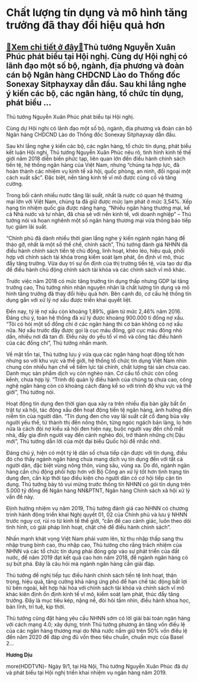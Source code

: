 Chất lượng tín dụng và mô hình tăng trưởng đã thay đổi hiệu quả hơn
===================================================================

[:gift:Xem chi tiết ở đây:gift:](https://hddtvn.com/chat-luong-tin-dung-va-mo-hinh-tang-truong-da-thay-doi-hieu-qua-hon/)Thủ tướng Nguyễn Xuân Phúc phát biểu tại Hội nghị. Cùng dự Hội nghị có lãnh đạo một số bộ, ngành, địa phương và đoàn cán bộ Ngân hàng CHDCND Lào do Thống đốc Sonexay Sitphayxay dẫn đầu. Sau khi lắng nghe ý kiến các bộ, các ngân hàng, tổ chức tín dụng, phát biểu …
-----------------------------------------------------------------------------------------------------------------------------------------------------------------------------------------------------------------------------------------------------------------------







 






 Thủ tướng Nguyễn Xuân Phúc phát biểu tại Hội nghị. 


Cùng dự Hội nghị có lãnh đạo một số bộ, ngành, địa phương và đoàn cán bộ Ngân hàng CHDCND Lào do Thống đốc Sonexay Sitphayxay dẫn đầu.


 Sau khi lắng nghe ý kiến các bộ, các ngân hàng, tổ chức tín dụng, phát biểu kết luận Hội nghị, Thủ tướng Nguyễn Xuân Phúc nêu rõ, tình hình kinh tế thế giới năm 2018 diễn biến phức tạp, liên quan lớn đến điều hành chính sách tiền tệ, hệ thống ngân hàng của Việt Nam, nhưng “chúng ta hợp lực, đã hoàn thành các nhiệm vụ kinh tế xã hội, quốc phòng, an ninh, đối ngoại một cách xuất sắc”. Đặc biệt, nền tảng kinh tế vĩ mô được củng cố và tăng cường. 


 Trong bối cảnh nhiều nước tăng lãi suất, nhất là nước có quan hệ thương mại lớn với Việt Nam, chúng ta đã giữ được mức lạm phát ở mức 3,54%. Xếp hạng tín nhiệm quốc gia được nâng hạng. “Nhiều ngân hàng thương mại, kể cả Nhà nước và tư nhân, đã chia sẻ với nền kinh tế, với doanh nghiệp” – Thủ tướng nói và hoan nghênh một số ngân hàng thương mại vừa thông báo tiếp tục giảm lãi suất.


 “Chính phủ đã dành nhiều thời gian lắng nghe ý kiến ngành ngân hàng để tháo gỡ, nhất là một số thể chế, chính sách”, Thủ tướng đánh giá NHNN đã điều hành chính sách tiền tệ chủ động, linh hoạt, khéo léo, hiệu quả, phối hợp với chính sách tài khóa trong kiểm soát lạm phát, ổn định vĩ mô, thúc đẩy tăng trưởng. Vừa duy trì sự ổn định của thị trường tiền tệ, vừa tạo dư địa để điều hành chủ động chính sách tài khóa và các chính sách vĩ mô khác. 


 Trước việc năm 2018 có mức tăng trưởng tín dụng thấp nhưng GDP lại tăng trưởng cao, Thủ tướng nhìn nhận nguyên nhân là chất lượng tín dụng và mô hình tăng trưởng đã thay đổi hiệu quả hơn. Bên cạnh đó, cơ cấu hệ thống tín dụng gắn với xử lý nợ xấu được triển khai quyết liệt. 


 Đến nay, tỷ lệ nợ xấu còn khoảng 1,89%, giảm từ mức 2,46% năm 2016. Đáng chú ý, toàn hệ thống đã xử lý được khoảng 900.000 tỉ đồng nợ xấu. “Tôi có hỏi một số đồng chí ở các ngân hàng thì cơ bản không có nợ xấu nữa. Nợ xấu trước đây được gọi là cục máu đông, giờ cục máu đông nhỏ dần, nhiều nơi đã tan đi. Điều này do yếu tố vĩ mô và công tác điều hành của các đồng chí”, Thủ tướng nhấn manh. 


 Về mặt tồn tại, Thủ tướng lưu ý vừa qua các ngân hàng hoạt động tốt hơn nhưng so với khu vực và thế giới, hệ thống tổ chức tín dụng Việt Nam nhìn chung còn nhiều hạn chế về tiềm lực tài chính, chất lượng tài sản chưa cao. Danh mục sản phẩm dịch vụ còn nghèo nàn. Cơ cấu tổ chức còn cồng kềnh, chưa hợp lý. “Trình độ quản lý điều hành của chúng ta chưa cao, công nghệ ngân hàng còn có khoảng cách đáng kể so với trình độ khu vực và thế giới”, Thủ tướng nói. 


 Hoạt động tín dụng đen thời gian qua xảy ra trên nhiều địa bàn gây bất ổn trật tự xã hội, tác động xấu đến hoạt động tiền tệ ngân hàng, ảnh hưởng đến niềm tin của người dân. “Tín dụng đen cho vay lãi suất cắt cổ đang bủa vây người yếu thế, từ thành thị đến nông thôn, từng ngóc ngách bản làng, lo hơn nữa là cách đòi nợ kiểu xã hội đen hiện nay, buộc người vay đến chỗ mất nhà, đẩy gia đình người vay đến cảnh nghèo đói, trở thành những chị Dậu mới”, Thủ tướng dẫn lời của một đại biểu Quốc hội để nhắc nhở. 


 Đáng chú ý, hiện có một tỷ lệ dân số chưa tiếp cận được với tín dụng, điều đó cho thấy ngành ngân hàng chưa mang dịch vụ tín dụng đến với tất cả người dân, đặc biệt vùng nông thôn, vùng sâu, vùng xa. Do đó, ngành ngân hàng cần chủ động phối hợp hơn với Bộ Công an xử lý tốt hơn tình trạng tín dụng đen, cần kịp thời tạo điều kiện cho người dân có cơ hội tiếp cận tín dụng. Thủ tướng bày tỏ vui mừng trước thông tin NHNN có gói tín dụng trên 5.000 tỷ đồng để Ngân hàng NN&PTNT, Ngân hàng Chính sách xã hội xử lý vấn đề này. 


 Định hướng nhiệm vụ năm 2019, Thủ tướng đánh giá cao NHNN có chương trình hành động triển khai Nghị quyết 01, 02 của Chính phủ và lưu ý NHNN trước nguy cơ, rủi ro từ kinh tế thế giới, “cần đề cao cảnh giác, luôn theo dõi tình hình, có giải pháp linh hoạt, chặt chẽ để điều hành chính sách”. 


 Nhấn mạnh khát vọng Việt Nam phải vươn lên, từ thu nhập thấp sang thu nhập trung bình cao, thu nhập cao, Thủ tướng cho rằng trách nhiệm của NHNN và các tổ chức tín dụng phải đóng góp vào sự phát triển của đất nước, để năm 2019 đạt kết quả cao hơn năm 2018, để ngành ngân hàng có sự bứt phá. Đây là câu hỏi mà ngành ngân hàng cần giải đáp. 


 Thủ tướng đề nghị tiếp tục điều hành chính sách tiền tệ linh hoạt, thận trọng, hiệu quả, tăng cường khả năng ứng phó để hạn chế tác động bất lợi từ bên ngoài, kết hợp hài hòa với chính sách tài khóa và chính sách vĩ mô khác kiên định ổn định kinh tế vĩ mô, kiểm soát lạm phát, thúc đẩy tăng trưởng. Đây là mục tiêu kép, nặng nề, đòi hỏi tầm nhìn, điều hành khoa học, bản lĩnh, trí tuệ, kịp thời. 


 Thủ tướng cũng đặt hàng yêu cầu NHNN sớm có lời giải bài toán ngân hàng với cách mạng 4.0; xây dựng, trình Thủ tướng phương án tăng vốn điều lệ của các ngân hàng thương mại do Nhà nước nắm giữ trên 50% vốn điều lệ đến năm 2020 để đáp ứng đủ vốn theo tiêu chuẩn, chuẩn mực của Basel 2…






**Hương Dịu**



more(HDDTVN)- Ngày 9/1, tại Hà Nội, Thủ tướng Nguyễn Xuân Phúc đã dự và phát biểu tại Hội nghị triển khai nhiệm vụ ngân hàng năm 2019.

